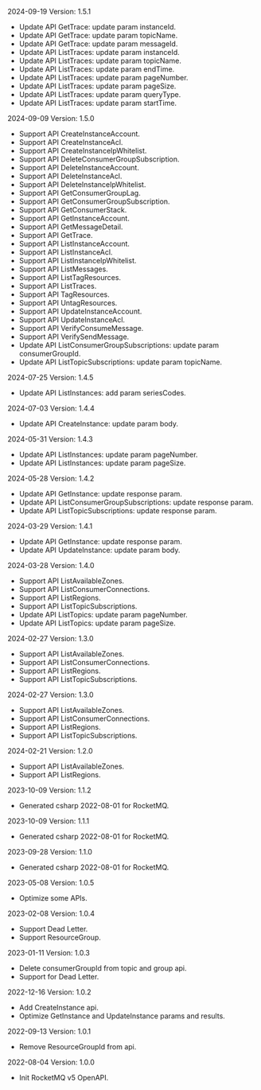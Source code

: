 2024-09-19 Version: 1.5.1
- Update API GetTrace: update param instanceId.
- Update API GetTrace: update param topicName.
- Update API GetTrace: update param messageId.
- Update API ListTraces: update param instanceId.
- Update API ListTraces: update param topicName.
- Update API ListTraces: update param endTime.
- Update API ListTraces: update param pageNumber.
- Update API ListTraces: update param pageSize.
- Update API ListTraces: update param queryType.
- Update API ListTraces: update param startTime.


2024-09-09 Version: 1.5.0
- Support API CreateInstanceAccount.
- Support API CreateInstanceAcl.
- Support API CreateInstanceIpWhitelist.
- Support API DeleteConsumerGroupSubscription.
- Support API DeleteInstanceAccount.
- Support API DeleteInstanceAcl.
- Support API DeleteInstanceIpWhitelist.
- Support API GetConsumerGroupLag.
- Support API GetConsumerGroupSubscription.
- Support API GetConsumerStack.
- Support API GetInstanceAccount.
- Support API GetMessageDetail.
- Support API GetTrace.
- Support API ListInstanceAccount.
- Support API ListInstanceAcl.
- Support API ListInstanceIpWhitelist.
- Support API ListMessages.
- Support API ListTagResources.
- Support API ListTraces.
- Support API TagResources.
- Support API UntagResources.
- Support API UpdateInstanceAccount.
- Support API UpdateInstanceAcl.
- Support API VerifyConsumeMessage.
- Support API VerifySendMessage.
- Update API ListConsumerGroupSubscriptions: update param consumerGroupId.
- Update API ListTopicSubscriptions: update param topicName.


2024-07-25 Version: 1.4.5
- Update API ListInstances: add param seriesCodes.


2024-07-03 Version: 1.4.4
- Update API CreateInstance: update param body.


2024-05-31 Version: 1.4.3
- Update API ListInstances: update param pageNumber.
- Update API ListInstances: update param pageSize.


2024-05-28 Version: 1.4.2
- Update API GetInstance: update response param.
- Update API ListConsumerGroupSubscriptions: update response param.
- Update API ListTopicSubscriptions: update response param.


2024-03-29 Version: 1.4.1
- Update API GetInstance: update response param.
- Update API UpdateInstance: update param body.


2024-03-28 Version: 1.4.0
- Support API ListAvailableZones.
- Support API ListConsumerConnections.
- Support API ListRegions.
- Support API ListTopicSubscriptions.
- Update API ListTopics: update param pageNumber.
- Update API ListTopics: update param pageSize.


2024-02-27 Version: 1.3.0
- Support API ListAvailableZones.
- Support API ListConsumerConnections.
- Support API ListRegions.
- Support API ListTopicSubscriptions.


2024-02-27 Version: 1.3.0
- Support API ListAvailableZones.
- Support API ListConsumerConnections.
- Support API ListRegions.
- Support API ListTopicSubscriptions.


2024-02-21 Version: 1.2.0
- Support API ListAvailableZones.
- Support API ListRegions.


2023-10-09 Version: 1.1.2
- Generated csharp 2022-08-01 for RocketMQ.

2023-10-09 Version: 1.1.1
- Generated csharp 2022-08-01 for RocketMQ.

2023-09-28 Version: 1.1.0
- Generated csharp 2022-08-01 for RocketMQ.

2023-05-08 Version: 1.0.5
- Optimize some APIs.

2023-02-08 Version: 1.0.4
- Support Dead Letter.
- Support ResourceGroup.

2023-01-11 Version: 1.0.3
- Delete consumerGroupId from topic and group api.
- Support for Dead Letter.

2022-12-16 Version: 1.0.2
- Add CreateInstance api.
- Optimize GetInstance and UpdateInstance params and results.

2022-09-13 Version: 1.0.1
- Remove ResourceGroupId from api.

2022-08-04 Version: 1.0.0
- Init RocketMQ v5 OpenAPI.

